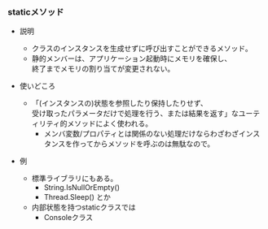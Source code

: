 
### staticメソッド
  - 説明
      - クラスのインスタンスを生成せずに呼び出すことができるメソッド。
      - 静的メンバーは、アプリケーション起動時にメモリを確保し、  
        終了までメモリの割り当てが変更されない。

  - 使いどころ
      - 「(インスタンスの)状態を参照したり保持したりせず、  
        受け取ったパラメータだけで処理を行う、または結果を返す」なユーティリティ的メソッドによく使われる。
          - メンバ変数/プロパティとは関係のない処理だけならわざわざインスタンスを作ってからメソッドを呼ぶのは無駄なので。

  - 例
      - 標準ライブラリにもある。
          - String.IsNullOrEmpty()
          - Thread.Sleep() とか
      - 内部状態を持つstaticクラスでは
        - Consoleクラス
